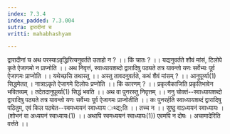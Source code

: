 ```yaml
---
index: 7.3.4
index_padded: 7.3.004
sutra: द्वारादीनां च
vritti: mahabhashyam

---
```

 द्वारादीनां च अथ परस्याऽवृद्धिरित्यनुवर्तते उताहो न ? ।। किं चातः ? ।। यद्यनुवर्तते शौवं मांसं, टिलोपे कृते ऐजागमो न प्राप्नोति ।। अथ निवृत्तं, स्वाध्यायशब्दो द्वारादिषु पठ्यते तत्र यावन्तो यणः सर्वेभ्यः पूर्व ऐजागमः प्राप्नोति ।। यथेच्छसि तथास्तु ।। अस्तु तावदनुवर्तते, कथं शैवं मांसम् ? ।। आनुपूर्व्या(1) सिद्धमेतत् । नात्राऽकृते ऐजागमे टिलोपः प्रप्नोति ।। किं कारणम् ? ।। प्रकृत्यैकाजिति प्रकृतिभावेन भवितव्यम् । तदेतदानुपूर्व्या(1) सिद्धं भवति ।। अथ वा पुनरस्तु निवृत्तम् ।। ननु चोक्तं--स्वाध्यायशब्दो द्वारादिषु पठ्यते तत्र यावन्तो यणः सर्वेभ्यः पूर्व ऐजागमः प्राप्नोतीति ।। कः पुनरर्हति स्वाध्यायशब्दं द्वारादिषु पठितुम्, एवं किल पठ्येत--स्वमध्ययनं स्वाध्याय ःथ्द्य;ति ।। तच्च न ।। सुष्ठु वाऽध्ययनं स्वाध्यायः । (शोभनं वा अध्ययनं स्वाध्यायः(1) ।। अथापि स्वमध्ययनं स्वाध्यायः(1)) एवमपि न दोषः । अचामादेरिति वर्त्तते ।। 